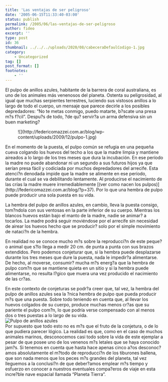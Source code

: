 ```yaml
---
title: 'Las ventajas de ser peligroso'
date: '2005-06-15T11:33:40-03:00'
status: publish
permalink: /2005/06/las-ventajas-de-ser-peligroso
author: fideo
excerpt: ''
type: post
id: 36
thumbnail: ../../../uploads/2020/08/cabeceraDefaulCodigo-1.jpg
category:
    - Uncategorized
tag: []
post_format: []
footnotes:
    - ''
---
```

El pulpo de anillos azules, habitante de la barrera de coral australiana, es uno de los animales más venenosos del planeta. Ostenta su peligrosidad, al igual que muchas serpientes terrestres, luciendo sus vistosos anillos a lo largo de todo el cuerpo, un mensaje que parece decirle a los posibles depredadores: “No te metas conmigo, puedo matarte, b?scate una presa m?s f?cil”. Despu?s de todo, ?de qu? servir?a un arma defensiva sin un buen marketing?

<div class="wp-block-image"><figure class="alignleft size-full">![](http://federicomazzei.com.ar/blog/wp-content/uploads/2009/12/pulpo-1.jpg)</figure></div>  
En el momento de la puesta, el pulpo común se refugia en una pequeña cueva colgando los huevos del techo a los que la madre limpia y mantiene aireados a lo largo de los tres meses que dura la incubación. En ese período la madre no puede abandonar ni un segundo a sus futuros hijos ya que serían presa fácil y codiciada por muchos depredadores del arrecife. Esta atenci?n denodada impide que la madre se alimente en ese período, durante el cual se va debilitando lentamente. Al producirse el nacimiento de las crías la madre muere irremediablemente [(ver como nacen los pulpos)](http://federicomazzei.com.ar/blog/?p=37). Por lo que una hembra de pulpo puede producir una sola puesta en su vida.

La hembra del pulpo de anillos azules, en cambio, lleva la puesta consigo, tom?ndola con sus ventosas en la parte inferior de su cuerpo. Mientras los blancos huevos están bajo el manto de la madre, nadie se animar? a tocarlos. La madre podrá seguir moviéndose por el arrecife sin necesidad de airear los huevos hecho que se producir? solo por el simple movimiento de nataci?n de la hembra.

En realidad no se conoce mucho m?s sobre la reproducci?n de este peque?o animal que s?lo llega a medir 20 cm. de punta a punta con sus brazos extendidos. Pero podemos conjeturar que, si la hembra puede desplazarse durante los tres meses que dure la puesta, nada le impedir?a alimentarse. De hecho, al moverse, consumir? mucha m?s energ?a que la hembra de pulpo com?n que se mantiene quieta en un sitio y si la hembra puede alimentarse, no resulta l?gico que muera una vez producido el nacimiento de las cr?as.

En este contexto de conjeturas se podr?a creer que, tal vez, la hembra del pulpo de anillos azules sea la ?nica hembra de pulpo que pueda producir m?s que una puesta. Sobre todo teniendo en cuenta que, al llevar los huevos colgados de su cuerpo, produce muchas menos cr?as que su pariente el pulpo com?n, lo que podría verse compensado con al menos dos o tres puestas a lo largo de su vida.  
![Pulpo de anillos azules](http://www.federicomazzei.com.ar/images/wordpress/pulpo_de_anillos_azules2.jpg)  
Por supuesto que todo esto no es m?s que el fruto de la conjetura, o de lo que pudiera parecer lógico. La realidad es que, como en el caso de muchos animales marinos, desconocemos casi todo sobre la vida de este ejemplar a pesar de que posee uno de los venenos m?s letales que se haya conocido jam?s. Si tenemos en cuenta que hasta hace apenas cinco a?os desconoc?amos absolutamente el m?todo de reproducci?n de los tiburones ballena, que son nada menos que los peces m?s grandes del planeta, tal vez lleguemos a la conclusi?n de que deber?amos emplear m?s tiempo y esfuerzo en conocer a nuestros eventuales compa?eros de viaje en esta incre?ble nave espacial llamada “Planeta Tierra”.